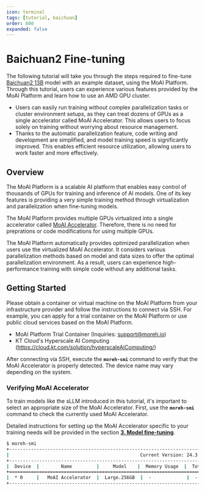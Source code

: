 ```yaml
---
icon: terminal
tags: [tutorial, baichuan]
order: 600
expanded: false
---
```


# Baichuan2 Fine-tuning

The following tutorial will take you through the steps required to fine-tune [Baichuan2 13B](https://huggingface.co/baichuan-inc/Baichuan2-13B-Base) model with an example dataset, using the MoAI Platform. Through this tutorial, users can experience various features provided by the MoAI Platform and learn how to use an AMD GPU cluster.

- Users can easily run training without complex parallelization tasks or cluster environment setups, as they can treat dozens of GPUs as a single accelerator called MoAI Accelerator. This allows users to focus solely on training without worrying about resource management.
- Thanks to the automatic parallelization feature, code writing and development are simplified, and model training speed is significantly improved. This enables efficient resource utilization, allowing users to work faster and more effectively.

## Overview

The MoAI Platform is a scalable AI platform that enables easy control of thousands of GPUs for training and inference of AI models. One of its key features is providing a very simple training method through virtualization and parallelization when fine-tuning models.

The MoAI Platform provides multiple GPUs virtualized into a single accelerator called [MoAI Accelerator](https://docs.moreh.io/moai_features/virtualization/#gpu-virtualization-moai-accelerator). Therefore, there is no need for preprations or code modifications for using multiple GPUs.

The MoAI Platform automatically provides optimized parallelization when users use the virtualized MoAI Accelerator. It considers various parallelization methods based on model and data sizes to offer the optimal parallelization environment. As a result, users can experience high-performance training with simple code without any additional tasks.

## Getting Started

Please obtain a container or virtual machine on the MoAI Platform from your infrastructure provider and follow the instructions to connect via SSH. For example, you can apply for a trial container on the MoAI Platform or use public cloud services based on the MoAI Platform.

- MoAI Platform Trial Container (Inquiries: [support@moreh.io](mailto:support@moreh.io))
- KT Cloud's Hyperscale AI Computing (https://cloud.kt.com/solution/hyperscaleAiComputing/)

After connecting via SSH, execute the **`moreh-smi`** command to verify that the MoAI Accelerator is properly detected. The device name may vary depending on the system.

### **Verifying MoAI Accelerator**

To train models like the sLLM introduced in this tutorial, it's important to select an appropriate size of the MoAI Accelerator. First, use the **`moreh-smi`** command to check the currently used MoAI Accelerator.

Detailed instructions for setting up the MoAI Accelerator specific to your training needs will be provided in the section [**3. Model fine-tuning**](3_finetuning.md).

```bash
$ moreh-smi
+-------------------------------------------------------------------------------------------------+
|                                                Current Version: 24.3.0  Latest Version: 24.5.0  |
+-------------------------------------------------------------------------------------------------+
|  Device  |        Name         |     Model    |  Memory Usage  |  Total Memory  |  Utilization  |
+=================================================================================================+
|  * 0     |   MoAI Accelerator  |  Large.256GB  |  -             |  -             |  -            |
+-------------------------------------------------------------------------------------------------+
```


